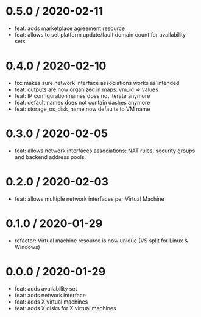 0.5.0 / 2020-02-11
==================

 * feat: adds marketplace agreement resource
 * feat: allows to set platform update/fault domain count for availability sets

0.4.0 / 2020-02-10
==================

 * fix: makes sure network interface associations works as intended
 * feat: outputs are now organized in maps: vm_id => values
 * feat: IP configuration names does not iterate anymore
 * feat: default names does not contain dashes anymore
 * feat: storage_os_disk_name now defaults to VM name

0.3.0 / 2020-02-05
==================

 * feat: allows network interfaces associations: NAT rules, security groups and backend address pools.

0.2.0 / 2020-02-03
==================

 * feat: allows multiple network interfaces per Virtual Machine

0.1.0 / 2020-01-29
==================

 * refactor: Virtual machine resource is now unique (VS split for Linux & Windows)

0.0.0 / 2020-01-29
==================

 * feat: adds availability set
 * feat: adds network interface
 * feat: adds X virtual machines
 * feat: adds X disks for X virtual machines
